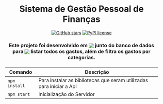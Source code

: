 <div align="center">

<h1>Sistema de Gestão Pessoal de Finanças</h1>

<div>
  
[![GitHub stars](https://img.shields.io/github/stars/Cyacer/financias-Pessoais.svg?style=social&label=Stars)](https://github.com/Cyacer/Pessoais)
[![PyPI license](https://img.shields.io/pypi/l/ansicolortags.svg)](https://pypi.python.org/pypi/ansicolortags/) 
  
</div>


<h3>Este projeto foi desenvolvido em <img align="center" src="https://img.shields.io/badge/Express-000000.svg?style=for-the-badge&logo=Express&logoColor=white" />  
junto do banco de dados  para <img align="center" src="https://img.shields.io/badge/postgres-%23316192.svg?style=for-the-badge&logo=postgresql&logoColor=white">
listar todos os gastos, além de filtra os gastos por categorias.</h3>
  
</div>

<div align="center" >

<h3>
  
 | Comando              | Descrição                |
 | -------------------- | ------------------------ |
  | `npm install`| Para instalar as bibliotecas  que seram utilizadas para iniciar a Api    |
 | `npm start`| Inicialização do Servidor     |
 
</h3> 
